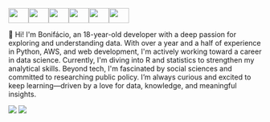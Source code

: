 <img src="https://cdn.jsdelivr.net/gh/devicons/devicon@latest/icons/python/python-original-wordmark.svg" height="30" width="40"/><img src="https://cdn.jsdelivr.net/gh/devicons/devicon@latest/icons/amazonwebservices/amazonwebservices-original-wordmark.svg" height="30" width="40"/><img src="https://cdn.jsdelivr.net/gh/devicons/devicon/icons/mysql/mysql-original-wordmark.svg" height="30" width="40"/><img src="https://cdn.jsdelivr.net/gh/devicons/devicon/icons/git/git-original.svg" height="30" width="40"/><img src="https://cdn.jsdelivr.net/gh/devicons/devicon/icons/linux/linux-original.svg" height="30" width="40"/><img src="https://cdn.jsdelivr.net/gh/devicons/devicon/icons/r/r-original.svg" height="30" width="40"/>
          
👋 Hi! I'm Bonifácio, an 18-year-old developer with a deep passion for exploring and understanding data. With over a year and a half of experience in Python, AWS, and web development, I'm actively working toward a career in data science. Currently, I'm diving into R and statistics to strengthen my analytical skills. Beyond tech, I'm fascinated by social sciences and committed to researching public policy. I’m always curious and excited to keep learning—driven by a love for data, knowledge, and meaningful insights.

<a href="https://www.linkedin.com/in/pedro-bonifácio-9869a9263/" target="_blank"><img src="https://img.shields.io/badge/LinkedIn-0077B5?style=for-the-badge&logo=linkedin&logoColor=white" target="_blank"></a>
<a href="https://www.instagram.com/pedroboni_r/" target="_blank"><img src="https://img.shields.io/badge/Instagram-E4405F?style=for-the-badge&logo=instagram&logoColor=white" target="_blank"></a>
